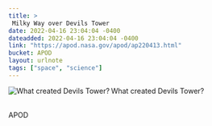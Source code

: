 ```yaml
---
title: > 
 Milky Way over Devils Tower 
date: 2022-04-16 23:04:04 -0400
dateadded: 2022-04-16 23:04:04 -0400
link: "https://apod.nasa.gov/apod/ap220413.html"
bucket: APOD
layout: urlnote
tags: ["space", "science"]
--- 
```

<p><a href="https://apod.nasa.gov/apod/ap220413.html"><img src="https://apod.nasa.gov/apod/calendar/S_220413.jpg" align="left" alt="What created Devils Tower?" border="0" /></a> What created Devils Tower?</p><br clear="all"/>
 <!-- end excerpt --> 
<div class='bucket'><a class='internal-link' src='_notes/buckets/APOD'>APOD</a></div> 
